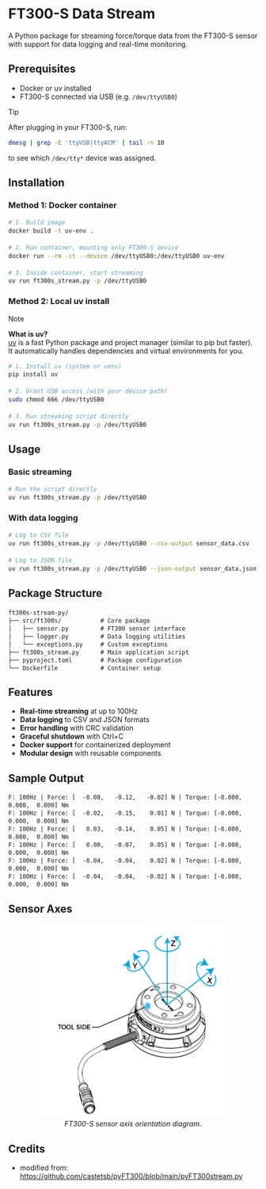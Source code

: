 # FT300-S Data Stream

A Python package for streaming force/torque data from the FT300-S sensor with support for data logging and real-time monitoring.


## Prerequisites

- Docker or uv installed
- FT300-S connected via USB (e.g. `/dev/ttyUSB0`)  

> [!TIP]
> After plugging in your FT300-S, run:
> ```bash
> dmesg | grep -E 'ttyUSB|ttyACM' | tail -n 10
> ```
> to see which `/dev/tty*` device was assigned.


## Installation

### Method 1: Docker container

```bash
# 1. Build image
docker build -t uv-env .

# 2. Run container, mounting only FT300-S device
docker run --rm -it --device /dev/ttyUSB0:/dev/ttyUSB0 uv-env

# 3. Inside container, start streaming
uv run ft300s_stream.py -p /dev/ttyUSB0
```

### Method 2: Local uv install
> [!NOTE]
> **What is uv?**   
> [uv](https://github.com/astral-sh/uv) is a fast Python package and project manager (similar to pip but faster). It automatically handles dependencies and virtual environments for you.

```bash
# 1. Install uv (system or venv)
pip install uv

# 2. Grant USB access (with your device path)
sudo chmod 666 /dev/ttyUSB0

# 3. Run streaming script directly
uv run ft300s_stream.py -p /dev/ttyUSB0
```

## Usage

### Basic streaming
```bash
# Run the script directly
uv run ft300s_stream.py -p /dev/ttyUSB0
```

### With data logging
```bash
# Log to CSV file
uv run ft300s_stream.py -p /dev/ttyUSB0 --csv-output sensor_data.csv

# Log to JSON file  
uv run ft300s_stream.py -p /dev/ttyUSB0 --json-output sensor_data.json

```

## Package Structure

```
ft300s-stream-py/
├── src/ft300s/           # Core package
│   ├── sensor.py         # FT300 sensor interface
│   ├── logger.py         # Data logging utilities
│   └── exceptions.py     # Custom exceptions
├── ft300s_stream.py      # Main application script
├── pyproject.toml        # Package configuration
└── Dockerfile            # Container setup
```

## Features

- **Real-time streaming** at up to 100Hz
- **Data logging** to CSV and JSON formats
- **Error handling** with CRC validation
- **Graceful shutdown** with Ctrl+C
- **Docker support** for containerized deployment
- **Modular design** with reusable components

## Sample Output

```
F: 100Hz | Force: [  -0.08,   -0.12,   -0.02] N | Torque: [-0.000,  0.000,  0.000] Nm
F: 100Hz | Force: [  -0.02,   -0.15,    0.01] N | Torque: [-0.000,  0.000,  0.000] Nm
F: 100Hz | Force: [   0.03,   -0.14,    0.05] N | Torque: [-0.000,  0.000,  0.000] Nm
F: 100Hz | Force: [   0.00,   -0.07,    0.05] N | Torque: [-0.000,  0.000,  0.000] Nm
F: 100Hz | Force: [  -0.04,   -0.04,    0.02] N | Torque: [-0.000,  0.000,  0.000] Nm
F: 100Hz | Force: [  -0.04,   -0.04,   -0.02] N | Torque: [-0.000,  0.000,  0.000] Nm
```

## Sensor Axes

<figure align="center">
  <img src="docs/axis.png" alt="Axis Diagram" width="400" />
  <figcaption><em>FT300-S sensor axis orientation diagram.</em></figcaption>
</figure>


## Credits

- modified from: https://github.com/castetsb/pyFT300/blob/main/pyFT300stream.py